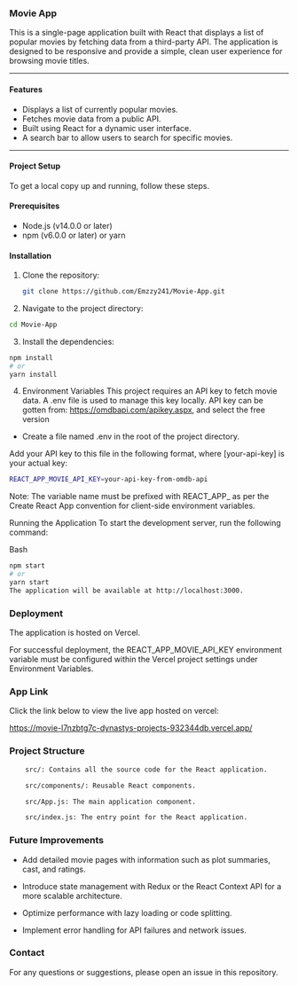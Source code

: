 ### Movie App

This is a single-page application built with React that displays a list of popular movies by fetching data from a third-party API. The application is designed to be responsive and provide a simple, clean user experience for browsing movie titles.

---

#### Features

- Displays a list of currently popular movies.
- Fetches movie data from a public API.
- Built using React for a dynamic user interface.
- A search bar to allow users to search for specific movies.

---

#### Project Setup

To get a local copy up and running, follow these steps.

#### Prerequisites

- Node.js (v14.0.0 or later)
- npm (v6.0.0 or later) or yarn

#### Installation

1. Clone the repository:
   ```bash
   git clone https://github.com/Emzzy241/Movie-App.git
   ```

2. Navigate to the project directory:

```bash
cd Movie-App

```

3. Install the dependencies:
```bash
npm install
# or
yarn install
```

4. Environment Variables
This project requires an API key to fetch movie data. A .env file is used to manage this key locally. API key can be gotten from: https://omdbapi.com/apikey.aspx, and select the free version

* Create a file named .env in the root of the project directory.

Add your API key to this file in the following format, where [your-api-key] is your actual key:

```bash
REACT_APP_MOVIE_API_KEY=your-api-key-from-omdb-api
```

Note: The variable name must be prefixed with REACT_APP_ as per the Create React App convention for client-side environment variables.

Running the Application
To start the development server, run the following command:

Bash
```bash
npm start
# or
yarn start
The application will be available at http://localhost:3000.
```

### Deployment
The application is hosted on Vercel. 

For successful deployment, the REACT_APP_MOVIE_API_KEY environment variable must be configured within the Vercel project settings under Environment Variables.

### App Link
Click the link below to view the live app hosted on vercel:

https://movie-l7nzbtg7c-dynastys-projects-932344db.vercel.app/

### Project Structure
```bash
    src/: Contains all the source code for the React application.

    src/components/: Reusable React components.

    src/App.js: The main application component.

    src/index.js: The entry point for the React application.
```

### Future Improvements

* Add detailed movie pages with information such as plot summaries, cast, and ratings.

* Introduce state management with Redux or the React Context API for a more scalable architecture.

* Optimize performance with lazy loading or code splitting.

* Implement error handling for API failures and network issues.

### Contact
For any questions or suggestions, please open an issue in this repository.